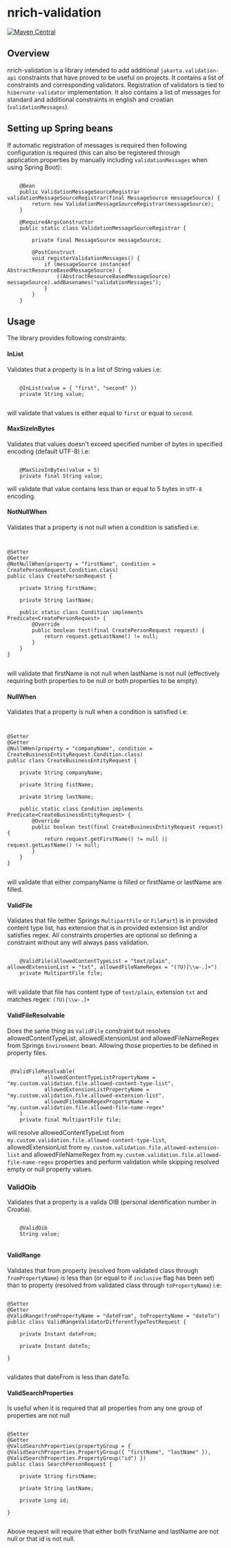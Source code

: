# nrich-validation

[![Maven Central](https://maven-badges.herokuapp.com/maven-central/net.croz.nrich/nrich-validation/badge.svg?color=blue)](https://maven-badges.herokuapp.com/maven-central/net.croz.nrich/nrich-validation)

## Overview

nrich-validation is a library intended to add additional `jakarta.validation-api` constraints that have proved to be useful on projects.
It contains a list of constraints and corresponding validators. Registration of validators is tied to `hibernate-validator` implementation.
It also contains a list of messages for standard and additional constraints in english and croatian (`validationMessages`).


## Setting up Spring beans
If automatic registration of messages is required then following configuration is required 
(this can also be registered through application.properties by manually including `validationMessages` when using Spring Boot):


```

    @Bean
    public ValidationMessageSourceRegistrar validationMessageSourceRegistrar(final MessageSource messageSource) {
        return new ValidationMessageSourceRegistrar(messageSource);
    }

    @RequiredArgsConstructor
    public static class ValidationMessageSourceRegistrar {

        private final MessageSource messageSource;

        @PostConstruct
        void registerValidationMessages() {
            if (messageSource instanceof AbstractResourceBasedMessageSource) {
                ((AbstractResourceBasedMessageSource) messageSource).addBasenames("validationMessages");
            }
        }
    }

```



## Usage

The library provides following constraints:

#### InList

Validates that a property is in a list of String values i.e:

```

    @InList(value = { "first", "second" })
    private String value;


```

will validate that values is either equal to `first` or equal to `second`.

#### MaxSizeInBytes

Validates that values doesn't exceed specified number of bytes in specified encoding (default UTF-8) i.e:

```

    @MaxSizeInBytes(value = 5)
    private final String value;

```

will validate that value contains less than or equal to 5 bytes in `UTF-8` encoding.

#### NotNullWhen

Validates that a property is not null when a condition is satisfied i.e:

```


@Setter
@Getter
@NotNullWhen(property = "firstName", condition = CreatePersonRequest.Condition.class)
public class CreatePersonRequest {

    private String firstName;

    private String lastName;

    public static class Condition implements Predicate<CreatePersonRequest> {
        @Override
        public boolean test(final CreatePersonRequest request) {
            return request.getLastName() != null;
        }
    }
}


```

will validate that firstName is not null when lastName is not null (effectively requiring both properties to be null or both properties to be empty).

#### NullWhen

Validates that a property is null when a condition is satisfied i.e:

```


@Setter
@Getter
@NullWHen(property = "companyName", condition = CreateBusinessEntityRequest.Condition.class)
public class CreateBusinessEntityRequest {

    private String companyName;

    private String fistName;

    private String lastName;

    public static class Condition implements Predicate<CreateBusinessEntityRequest> {
        @Override
        public boolean test(final CreateBusinessEntityRequest request) {
            return request.getFirstName() != null || request.getLastName() != null;
        }
    }
}


```

will validate that either companyName is filled or firstName or lastName are filled. 

#### ValidFile

Validates that file (either Springs `MultipartFile` or `FilePart`) is in provided content type list, has extension that is in provided extension list
and/or satisfies regex. All constraints properties are optional so defining a constraint without any will always pass validation.


```

    @ValidFile(allowedContentTypeList = "text/plain", allowedExtensionList = "txt", allowedFileNameRegex = "(?U)[\\w-.]+")
    private MultipartFile file;


```

will validate that file has content type of `text/plain`, extension `txt` and matches regex: `(?U)[\\w-.]+`

#### ValidFileResolvable

Does the same thing as `ValidFile` constraint but resolves allowedContentTypeList, allowedExtensionList and allowedFileNameRegex from Springs `Environment` bean.
Allowing those properties to be defined in property files.

```

 @ValidFileResolvable(
            allowedContentTypeListPropertyName = "my.custom.validation.file.allowed-content-type-list",
            allowedExtensionListPropertyName = "my.custom.validation.file.allowed-extension-list",
            allowedFileNameRegexPropertyName = "my.custom.validation.file.allowed-file-name-regex"
    )
    private final MultipartFile file;

```

will resolve  allowedContentTypeList from `my.custom.validation.file.allowed-content-type-list`, allowedExtensionList from `my.custom.validation.file.allowed-extension-list`
and allowedFileNameRegex from `my.custom.validation.file.allowed-file-name-regex` properties and perform validation while skipping resolved empty or null property values.

### ValidOib

Validates that a property is a valida OIB (personal identification number in Croatia).

```

    @ValidOib
    String value; 


```

#### ValidRange

Validates that from property (resolved from validated class through `fromPropertyName`) is less than (or equal to if `inclusive` flag has been set) than
to property (resolved from validated class through `toPropertyName`) i.e:

```

@Setter
@Getter
@ValidRange(fromPropertyName = "dateFrom", toPropertyName = "dateTo")
public class ValidRangeValidatorDifferentTypeTestRequest {

    private Instant dateFrom;

    private Instant dateTo;

}


```   

validates that dateFrom is less than dateTo.

#### ValidSearchProperties

Is useful when it is required that all properties from any one group of properties are not null

```

@Setter
@Getter
@ValidSearchProperties(propertyGroup = { @ValidSearchProperties.PropertyGroup({ "firstName", "lastName" }), @ValidSearchProperties.PropertyGroup("id") })
public class SearchPersonRequest {

    private String firstName;

    private String lastName;

    private Long id;

}


```

Above request will require that either both firstName and lastName are not null or that id is not null.
